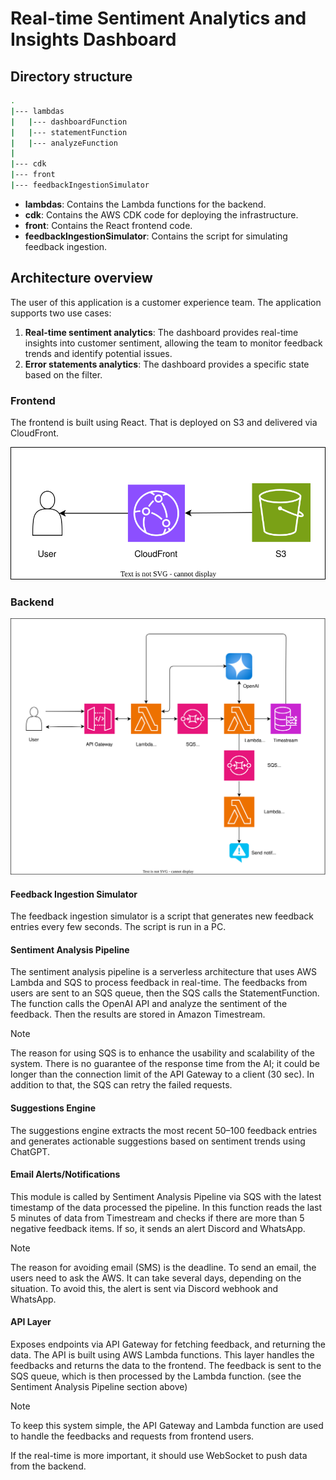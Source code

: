 # Real-time Sentiment Analytics and Insights Dashboard

## Directory structure

```bash
.
|--- lambdas
|   |--- dashboardFunction
|   |--- statementFunction
|   |--- analyzeFunction
|
|--- cdk
|--- front
|--- feedbackIngestionSimulator
```

* **lambdas**: Contains the Lambda functions for the backend.
* **cdk**: Contains the AWS CDK code for deploying the infrastructure.
* **front**: Contains the React frontend code.
* **feedbackIngestionSimulator**: Contains the script for simulating feedback ingestion.

## Architecture overview

The user of this application is a customer experience team.
The application supports two use cases:

1. **Real-time sentiment analytics**: The dashboard provides real-time insights into customer sentiment, allowing the team to monitor feedback trends and identify potential issues.
2. **Error statements analytics**: The dashboard provides a specific state based on the filter.

### Frontend

The frontend is built using React.
That is deployed on S3 and delivered via CloudFront.

![front-infrastructure](./img/aws-infrastructure-front.drawio.svg)

### Backend

![overview](./img/aws-infrastructure-overview.drawio.svg)

#### Feedback Ingestion Simulator

The feedback ingestion simulator is a script that generates new feedback entries every few seconds.
The script is run in a PC.

#### Sentiment Analysis Pipeline

The sentiment analysis pipeline is a serverless architecture that uses AWS Lambda and SQS to process feedback in real-time.
The feedbacks from users are sent to an SQS queue, then the SQS calls the StatementFunction.
The function calls the OpenAI API and analyze the sentiment of the feedback.
Then the results are stored in Amazon Timestream.

> [!NOTE]
> The reason for using SQS is to enhance the usability and scalability of the system.
> There is no guarantee of the response time from the AI; it could be longer than the connection limit of the API Gateway to a client (30 sec).
> In addition to that, the SQS can retry the failed requests.

#### Suggestions Engine

The suggestions engine extracts the most recent 50–100 feedback entries and generates actionable suggestions based on sentiment trends using ChatGPT.

#### Email Alerts/Notifications

This module is called by Sentiment Analysis Pipeline via SQS with the latest timestamp of the data processed the pipeline.
In this function reads the last 5 minutes of data from Timestream and checks if there are more than 5 negative feedback items.
If so, it sends an alert Discord and WhatsApp.

> [!NOTE]
> The reason for avoiding email (SMS) is the deadline.
> To send an email, the users need to ask the AWS. It can take several days, depending on the situation. 
> To avoid this, the alert is sent via Discord webhook and WhatsApp.

#### API Layer

Exposes endpoints via API Gateway for fetching feedback, and returning the data.
The API is built using AWS Lambda functions.
This layer handles the feedbacks and returns the data to the frontend.
The feedback is sent to the SQS queue, which is then processed by the Lambda function. (see the Sentiment Analysis Pipeline section above)

> [!NOTE]
> To keep this system simple, the API Gateway and Lambda function are used to handle the feedbacks and requests from frontend users.
> 
> If the real-time is more important, it should use WebSocket to push data from the backend.
